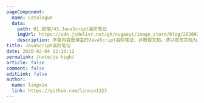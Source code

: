 ```yaml
---
pageComponent:
  name: Catalogue
  data:
    path: 01.前端/43.JavaScript高阶笔记
    imgUrl: https://cdn.jsdelivr.net/gh/xugaoyi/image_store/blog/20200204143633.png
    description: 本章内容是博主的JavaScript高阶笔记，非教程文档，请以官方文档为准。
title: JavaScript高阶笔记
date: 2020-02-04 12:16:12
permalink: /note/js-high/
article: false
comment: false
editLink: false
author:
  name: lingxin
  link: https://github.com/linxin1123
---
```

